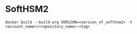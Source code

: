 # SoftHSM2
`docker build --build-arg VERSION=<version_of_softhsm2> -t <account_name>/<repository_name>:<tag>`
